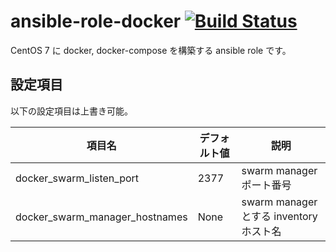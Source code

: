 # ansible-role-docker [![Build Status](https://travis-ci.org/izumimatsuo/ansible-role-docker.svg?branch=master)](https://travis-ci.org/izumimatsuo/ansible-role-docker)

CentOS 7 に docker, docker-compose を構築する ansible role です。

## 設定項目

以下の設定項目は上書き可能。

| 項目名                         | デフォルト値| 説明                                    |
| ------------------------------ | ----------- | --------------------------------------- |
| docker_swarm_listen_port       | 2377        | swarm manager ポート番号                |
| docker_swarm_manager_hostnames | None        | swarm manager とする inventory ホスト名 |
